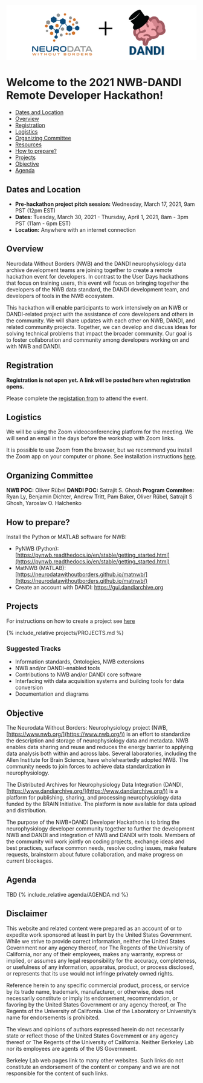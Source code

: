 
<img alt="Remote hackathon" src="nwb+dandi_logo.png">

# Welcome to the 2021 NWB-DANDI Remote Developer Hackathon!

  * [Dates and Location](#dates-and-location)
  * [Overview](#overview)
  * [Registration](#registration)
  * [Logistics](#logistics)
  * [Organizing Committee](#organizing-committee)
  * [Resources](#resources)
  * [How to prepare?](#how-to-prepare)
  * [Projects](#projects)
  * [Objective](#objective)
  * [Agenda](#agenda)

<!--  * [Projects](#projects)
     * [Creating a New Project](projects/README.md)-->

## Dates and Location

- **Pre-hackathon project pitch session:** Wednesday, March 17, 2021, 9am PST (12pm EST)
- **Dates:** Tuesday, March 30, 2021 - Thursday, April 1, 2021, 8am - 3pm PST (11am - 6pm EST)
- **Location:** Anywhere with an internet connection

## Overview

Neurodata Without Borders (NWB) and the DANDI neurophysiology data archive development teams are joining together to create a remote hackathon event for developers. In contrast to the User Days hackathons that focus on training users, this event will focus on bringing together the developers of the NWB data standard, the DANDI development team, and developers of tools in the NWB ecosystem.

This hackathon will enable participants to work intensively on an NWB or DANDI-related project with the assistance of core developers and others in the community. We will share updates with each other on NWB, DANDI, and related community projects. Together, we can develop and discuss ideas for solving technical problems that impact the broader community. Our goal is to foster collaboration and community among developers working on and with NWB and DANDI.

## Registration

**Registration is not open yet. A link will be posted here when registration opens.**

Please complete the [registation from](https://docs.google.com/forms/d/e/1FAIpQLScfZ7ZtO1gN_IZkdhY9kL_FCTTEEJwlpilx4KKrQtRnm2iqrw/viewform?usp=sf_link) to attend the event.

## Logistics

We will be using the Zoom videoconferencing platform for the meeting. We will send an email in the days before the workshop with Zoom links.

It is possible to use Zoom from the browser, but we recommend you install the Zoom app on your computer or phone. See installation instructions [here](https://zoom.us/download).

## Organizing Committee

**NWB POC:** Oliver Rübel
**DANDI POC:** Satrajit S. Ghosh
**Program Commitee:** Ryan Ly, Benjamin Dichter, Andrew Tritt, Pam Baker, Oliver Rübel, Satrajit S Ghosh, Yaroslav O. Halchenko

## How to prepare?

Install the Python or MATLAB software for NWB:
  * PyNWB (Python): [https://pynwb.readthedocs.io/en/stable/getting_started.html](https://pynwb.readthedocs.io/en/stable/getting_started.html)
  * MatNWB (MATLAB): [https://neurodatawithoutborders.github.io/matnwb/](https://neurodatawithoutborders.github.io/matnwb/)
  * Create an account with DANDI: https://gui.dandiarchive.org

## Projects

For instructions on how to create a project see [here](projects/README.md)

{% include_relative projects/PROJECTS.md %}

### Suggested Tracks

- Information standards, Ontologies, NWB extensions
- NWB and/or DANDI-enabled tools
- Contributions to NWB and/or DANDI core software
- Interfacing with data acquisition systems and building tools for data conversion
- Documentation and diagrams


## Objective

The Neurodata Without Borders: Neurophysiology project (NWB, [https://www.nwb.org/](https://www.nwb.org/)) is an effort to standardize the description and storage of neurophysiology data and metadata. NWB enables data sharing and reuse and reduces the energy barrier to applying data analysis both within and across labs. Several laboratories, including the Allen Institute for Brain Science, have wholeheartedly adopted NWB. The community needs to join forces to achieve data standardization in neurophysiology.

The Distributed Archives for Neurophysiology Data Integration (DANDI, [https://www.dandiarchive.org/](https://www.dandiarchive.org/)) is a platform for publishing, sharing, and processing neurophysiology data funded by the BRAIN Initiative. The platform is now available for data upload and distribution. 

The purpose of the NWB+DANDI Developer Hackathon is to bring the neurophysiology developer community together to further the development NWB and DANDI and integration of NWB and DANDI with tools.  Members of the community will work jointly on coding projects, exchange ideas and best practices, surface common needs, resolve coding issues, make feature requests, brainstorm about future collaboration, and make progress on current blockages. 

## Agenda

TBD
{% include_relative agenda/AGENDA.md %}

## Disclaimer

This website and related content were prepared as an account of or to expedite work sponsored at least in part by the United States Government. While we strive to provide correct information, neither the United States Government nor any agency thereof, nor The Regents of the University of California, nor any of their employees, makes any warranty, express or implied, or assumes any legal responsibility for the accuracy, completeness, or usefulness of any information, apparatus, product, or process disclosed, or represents that its use would not infringe privately owned rights.

Reference herein to any specific commercial product, process, or service by its trade name, trademark, manufacturer, or otherwise, does not necessarily constitute or imply its endorsement, recommendation, or favoring by the United States Government or any agency thereof, or The Regents of the University of California.  Use of the Laboratory or University’s name for endorsements is prohibited.

The views and opinions of authors expressed herein do not necessarily state or reflect those of the United States Government or any agency thereof or The Regents of the University of California.  Neither Berkeley Lab nor its employees are agents of the US Government.

Berkeley Lab web pages link to many other websites.  Such links do not constitute an endorsement of the content or company and we are not responsible for the content of such links.
